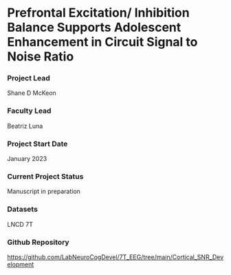 
<br>
<br>

# Prefrontal Excitation/ Inhibition Balance Supports Adolescent Enhancement in Circuit Signal to Noise Ratio

### Project Lead
Shane D McKeon

### Faculty Lead
Beatriz Luna 

### Project Start Date
January 2023

### Current Project Status
Manuscript in preparation

### Datasets
LNCD 7T 

### Github Repository
https://github.com/LabNeuroCogDevel/7T_EEG/tree/main/Cortical_SNR_Development

```

